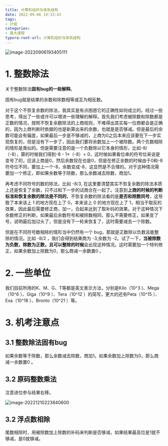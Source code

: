 ```yaml
---
title: 计算机组织与体系结构
date: 2022-09-06 19:33:43
tags:
- 计组
categories:
- 南大课程
typora-root-url: 计算机组织与体系结构
---
```


![image-20220906193405111](image-20220906193405111.png)

# 1. 整数除法

关于整数除法**固有bug的一些解释**。

固有bug就是结果的余数和除数相等或互为相反数。

对于这个不恢复余数的除法，我其实是有点困惑它的正确性如何成立的。经过一些思考，得出了一些或许可以增进一些理解的解释。首先我们考虑被除数和除数都是正数的情况，按照不恢复余数除法的上商规则，不难得出其实每一位商都会是正确的，因为上商判断时依据的也是新算出来的余数，也就是是否够减。但是最后的余数可能会有偏差，如果最后一步是不够减的，上商为0之后本来应该要在下一步实现恢复的，但是没有下一步了，因此我们要将余数加上一个被除数。两个负数相除的情形是类似的。但是需要注意的是一个负数除以它本身的情形，比如-8/（-8），算的时候我们得到-8 - 1*（-8）= 0，这时候如果看位串的符号位来说是变号了的，应该上商是0，然后余数现在也是0，但是在修正余数的时候由于0和-8符号位不同，要加上一个-8，余数变成-8，这显然是不合理的。对于这种情况需要加一个修正，即如果余数等于除数，那么余数减去除数，商加1。

再考虑不同符号的数的除法，比如 -8/3, 在这里要清楚其实不恢复余数的除法本质上还是恢复了余数，只不过和下一步的试商合在一起了。注意到**上商的时候的判断标准和恢复余数的除法是不同的**，不恢复余数的除法看的是**是否和除数同号**，这导致了本来该上 1 的地方现在上了 0，本来该上 0 的地方现在上了 1，相当于取反的效果，因此最后需要修正商，加一，合起来达到了取补码的效果。对于这种情况下余数修正的判断，如果最后余数符号和被除数相同，那么不需要修正，如果变了号，说明最后加过头了，但是没有下一轮来恢复了，这时需要减去一个除数。

但是在不同符号数相除的情形当中仍然有一个 bug，那就是正数除以负数且能整除的情况。比如 -8/2 ，我们会得到结果商为 -3,余数为 -2。试了一下，**当被除数为负数，除数为正数，且可以整除的时候**会出现这种情况。这时需要加一个特判修正，如果余数加上除数为0，那么商减一余数置0 。

# 2. 一些单位

我们目前所用的K、M、G、T等都是英文表示方法，分别是Kilo（10^3 )、Mega（10^6 ）、Giga（10^9 ）、Tera（10^12 ）的简写，更大的还有Peta（10^15 ）、Exa（10^18 ）、Bronto（10^21 ）等。

# 3. 机考注意点

## 3.1 整数除法固有bug

如果余数等于除数，那么余数减去除数，商加1。如果余数加上除数为0，那么商减一余数置0 。

## 3.2 原码整数乘法

注意进位参与结果右移。

![image-20221210223840600](/image-20221210223840600.png)

## 3.2 浮点数相除

尾数相除时，用被除数加上除数的补码来判断是否够减，如果结果最高位是1就不够减，是0就够减。
